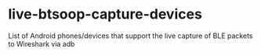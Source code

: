 # live-btsoop-capture-devices
List of Android phones/devices that support the live capture of BLE packets to Wireshark via adb
